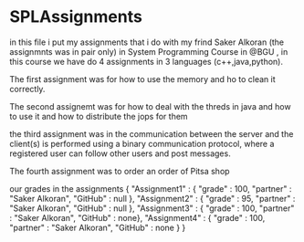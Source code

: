 # SPLAssignments
in this file i put my assignments that i do with my frind Saker Alkoran (the assignmnts was in pair only) in System Programming Course in @BGU , in this course we have do 4 assignments in 3 languages (c++,java,python).



The first assignment was for how to use the memory and ho to clean it correctly.



The second assignemt was for how to deal with the threds in java and how to use it and how to distribute the jops for them



the third assignment was in the communication between the server and the client(s) is performed using a binary communication protocol, where a registered user can follow other users and post messages. 



The fourth assignment was to order an order of Pitsa shop 



our grades in the assignments { "Assignment1" : { "grade" : 100, "partner" : "Saker Alkoran", "GitHub" : null }, "Assignment2" : { "grade" : 95, "partner" : "Saker Alkoran", "GitHub" : null }, "Assignment3" : { "grade" : 100, "partner" : "Saker Alkoran", "GitHub" : none}, "Assignment4" : { "grade" : 100, "partner" : "Saker Alkoran", "GitHub" : none } }
